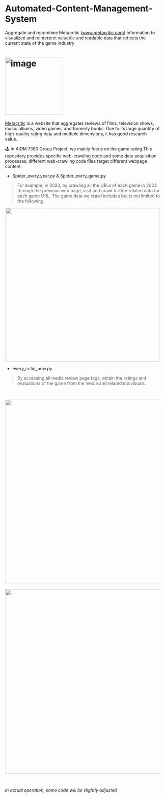 # Automated-Content-Management-System
Aggregate and recombine Metacritic (www.metacritic.com) information to visualized and reinterpret valuable and readable data that reflects the current state of the game industry
# <img width="186" alt="image" src="https://user-images.githubusercontent.com/113169589/227984151-822c14eb-783f-4427-8c43-a512f893905d.png"> 
[Metacritic](http://www.metacritic.com) is a website that aggregates reviews of films, television shows, music albums, video games, and formerly books.
Due to its large quantity of high-quality rating data and multiple dimensions, it has good research value.


:joystick: In AIDM 7360 Group Project, we mainly focus on the game rating.This repository provides specific web-crawling code and some data acquisition processes, different web-crawling code files target different webpage content.

- Spider_every_year.py & Spider_every_game.py 
&emsp;
> For example, in 2023, by crawling all the URLs of each game in 2023 through the previous web page, visit and crawl further related data for each game URL.
> The game data we crawl includes but is not limited to the following:
&emsp;
<div align=center>
<img src="https://user-images.githubusercontent.com/113169589/227991570-a37f57fd-258c-4d1c-9af4-0045ef8a7d97.png" width="500px">
</div>


- every_critic_new.py

> By accessing all media review page tags, obtain the ratings and evaluations of the game from the media and related individuals.

&emsp;

<div align=center>
<img src="https://user-images.githubusercontent.com/113169589/227995033-f7786011-b0b6-4fa4-afd2-9a4fb5195055.png" width="600px">
 </div>
&emsp;
<div align=center>
<img src="https://user-images.githubusercontent.com/113169589/227997523-2280cd01-f2fe-4a1a-80dc-8e00b077934f.png" width="600px">
   </div>
   
&emsp;

_In actual operation, some code will be slightly adjusted_
